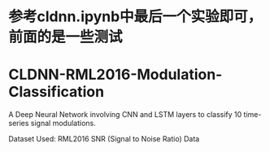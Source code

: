 # 参考cldnn.ipynb中最后一个实验即可，前面的是一些测试

# CLDNN-RML2016-Modulation-Classification

A Deep Neural Network involving CNN and LSTM layers to classify 10 time-series signal modulations.

Dataset Used: RML2016 SNR (Signal to Noise Ratio) Data
